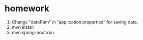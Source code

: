 # homework

1. Change "dataPath" in "application.properties" for saving data.
2. mvn install
3. mvn spring-boot:run

